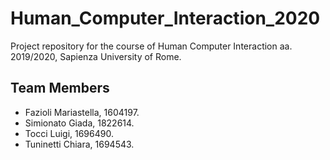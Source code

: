 # Human_Computer_Interaction_2020
Project repository for the course of Human Computer Interaction aa. 2019/2020, Sapienza University of Rome.

## Team Members
- Fazioli Mariastella, 1604197.
- Simionato Giada, 1822614.
- Tocci Luigi, 1696490.
- Tuninetti Chiara, 1694543.
